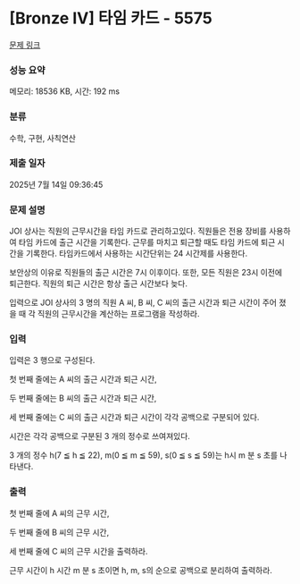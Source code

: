 # [Bronze IV] 타임 카드 - 5575 

[문제 링크](https://www.acmicpc.net/problem/5575) 

### 성능 요약

메모리: 18536 KB, 시간: 192 ms

### 분류

수학, 구현, 사칙연산

### 제출 일자

2025년 7월 14일 09:36:45

### 문제 설명

<p>JOI 상사는 직원의 근무시간을 타임 카드로 관리하고있다. 직원들은 전용 장비를 사용하여 타임 카드에 출근 시간을 기록한다. 근무를 마치고 퇴근할 때도 타임 카드에 퇴근 시간을 기록한다. 타임카드에서 사용하는 시간단위는 24 시간제를 사용한다.</p>

<p>보안상의 이유로 직원들의 출근 시간은 7시 이후이다. 또한, 모든 직원은 23시 이전에 퇴근한다. 직원의 퇴근 시간은 항상 출근 시간보다 늦다.</p>

<p>입력으로 JOI 상사의 3 명의 직원 A 씨, B 씨, C 씨의 출근 시간과 퇴근 시간이 주어 졌을 때 각 직원의 근무시간을 계산하는 프로그램을 작성하라.</p>

### 입력 

 <p>입력은 3 행으로 구성된다.</p>

<p>첫 번째 줄에는 A 씨의 출근 시간과 퇴근 시간,</p>

<p>두 번째 줄에는 B 씨의 출근 시간과 퇴근 시간,</p>

<p>세 번째 줄에는 C 씨의 출근 시간과 퇴근 시간이 각각 공백으로 구분되어 있다.</p>

<p>시간은 각각 공백으로 구분된 3 개의 정수로 쓰여져있다.</p>

<p>3 개의 정수 h(7 ≦ h ≦ 22), m(0 ≦ m ≦ 59), s(0 ≦ s ≦ 59)는 h시 m 분 s 초를 나타낸다.</p>

### 출력 

 <p>첫 번째 줄에 A 씨의 근무 시간,</p>

<p>두 번째 줄에 B 씨의 근무 시간,</p>

<p>세 번째 줄에 C 씨의 근무 시간을 출력하라.</p>

<p>근무 시간이 h 시간 m 분 s 초이면 h, m, s의 순으로 공백으로 분리하여 출력하라.</p>

